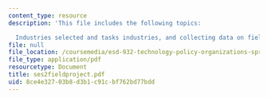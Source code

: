 ```yaml
---
content_type: resource
description: 'This file includes the following topics:

  Industries selected and tasks industries, and collecting data on field projects.'
file: null
file_location: /coursemedia/esd-932-technology-policy-organizations-spring-2005/8ce4e32703b8d3b1c91cbf762bd77bdd_ses2fieldproject.pdf
file_type: application/pdf
resourcetype: Document
title: ses2fieldproject.pdf
uid: 8ce4e327-03b8-d3b1-c91c-bf762bd77bdd
---
```

